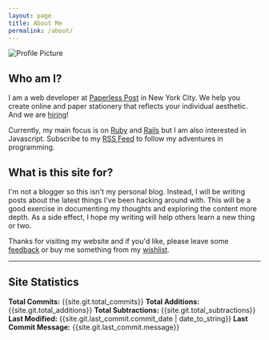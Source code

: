```yaml
---
layout: page
title: About Me
permalink: /about/
---
```


<div class="profile-picture">
  <img src="https://1.gravatar.com/avatar/2341c25ab7f4284c4c3d991b5318f8ad?d=https%3A%2F%2Fidenticons.github.com%2Fa8adfc15ac1e7baf833fab9d42a2bcd5.png&r=x&s=150" alt="Profile Picture" />
</div>

## Who am I?
I am a web developer at [Paperless Post] in New York City. We help you create online and paper stationery that reflects your individual aesthetic. And we are [hiring]!

Currently, my main focus is on [Ruby] and [Rails] but I am also interested in Javascript. Subscribe to my [RSS Feed] to follow my adventures in programming.

## What is this site for?
I'm not a blogger so this isn't my personal blog. Instead, I will be writing posts about the latest things I've been hacking around with. This will be a good exercise in documenting my thoughts and exploring the content more depth. As a side effect, I hope my writing will help others learn a new thing or two.

Thanks for visiting my website and if you'd like, please leave some [feedback] or buy me something from my [wishlist].

---

## Site Statistics
**Total Commits:** {{site.git.total_commits}}
**Total Additions:** {{site.git.total_additions}}
**Total Subtractions:** {{site.git.total_subtractions}}
**Last Modified:** {{site.git.last_commit.commit_date | date_to_string}}
**Last Commit Message:** {{site.git.last_commit.message}}

[Paperless Post]: http://paperlesspost.com
[hiring]: http://www.paperlesspost.com/about/jobs
[Ruby]: http://ruby-lang.org/
[RSS Feed]: /feed.atom
[Rails]: http://rubyonrails.org/
[feedback]: https://github.com/ivantsepp/ivantsepp.github.io/issues/new
[wishlist]: http://amzn.com/w/2FR82WMFJK9YE
